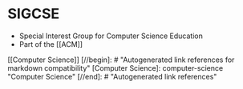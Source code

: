 # SIGCSE

- Special Interest Group for Computer Science Education
- Part of the [[ACM]]

[[Computer Science]]
[//begin]: # "Autogenerated link references for markdown compatibility"
[Computer Science]: computer-science "Computer Science"
[//end]: # "Autogenerated link references"